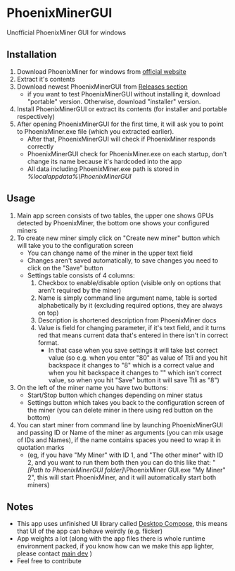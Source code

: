 # PhoenixMinerGUI
Unofficial PhoenixMiner GUI for windows

## Installation
1. Download PhoenixMiner for windows from [official website](https://phoenixminer.org)
2. Extract it's contents
3. Download newest PhoenixMinerGUI from [Releases section](https://github.com/KamilKurde/PhoenixMinerGUI/releases)
   * if you want to test PhoenixMinerGUI without installing it, download "portable" version. Otherwise, download "installer" version.
4. Install PhoenixMinerGUI or extract its contents (for installer and portable respectively)
5. After opening PhoenixMinerGUI for the first time, it will ask you to point to PhoenixMiner.exe file (which you extracted earlier).
   * After that, PhoenixMinerGUI will check if PhoenixMiner responds correctly
   * PhoenixMinerGUI check for PhoenixMiner.exe on each startup, don't change its name because it's hardcoded into the app
   * All data including PhoenixMiner.exe path is stored in *%localappdata%\PhoenixMinerGUI*

## Usage
1. Main app screen consists of two tables, the upper one shows GPUs detected by PhoenixMiner, the bottom one shows your configured miners
2. To create new miner simply click on "Create new miner" button which will take you to the configuration screen
   * You can change name of the miner in the upper text field
   * Changes aren't saved automatically, to save changes you need to click on the "Save" button
   * Settings table consists of 4 columns:
     1. Checkbox to enable/disable option (visible only on options that aren't required by the miner)
     2. Name is simply command line argument name, table is sorted alphabetically by it (excluding required options, they are always on top)
     3. Description is shortened description from PhoenixMiner docs
     4. Value is field for changing parameter, if it's text field, and it turns red that means current data that's entered in there isn't in correct format.
        * In that case when you save settings it will take last correct value (so e.g. when you enter "80" as value of Ttli and you hit backspace it changes to "8" which is a correct value and when you hit backspace it changes to "" which isn't correct value, so when you hit "Save" button it will save Ttli as "8")
3. On the left of the miner name you have two buttons:
   * Start/Stop button which changes depending on miner status
   * Settings button which takes you back to the configuration screen of the miner (you can delete miner in there using red button on the bottom)
4. You can start miner from command line by launching PhoenixMinerGUI and passing ID or Name of the miner as arguments (you can mix usage of IDs and Names), if the name contains spaces you need to wrap it in quotation marks
   * (eg, if you have "My Miner" with ID 1, and "The other miner" with ID 2, and you want to run them both then you can do this like that: "*[Path to PhoenixMinerGUI folder]*\PhoenixMiner GUI.exe "My Miner" 2", this will start PhoenixMiner, and it will 
      automatically start both miners)

## Notes
* This app uses unfinished UI library called [Desktop Compose](https://www.jetbrains.com/lp/compose/), this means that UI of the app can behave weirdly (e.g. flicker)
* App weights a lot (along with the app files there is whole runtime environment packed, if you know how can we make this app lighter, please contact [main dev](https://github.com/KamilKurde) )
* Feel free to contribute